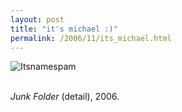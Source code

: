 ```yaml
---
layout: post
title: "it's michael :)"
permalink: /2006/11/its_michael.html
---
```


<p><img border="0" src="http://sippey.typepad.com/photos/uncategorized/itsnamespam.png" title="Itsnamespam" alt="Itsnamespam" />


<br /><em>Junk Folder </em>(detail), 2006.</p>


